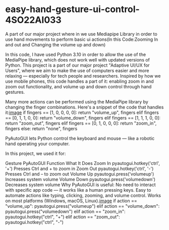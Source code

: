 # easy-hand-gesture-ui-control-4SO22AI033
A part of our major project where in we use Mediapipe Library in order to use hand movements to perform basic ui actions(In this Code:Zooming In and out and Changing the volume up and down)

In this code, I have used Python 3.10 in order to allow the use of the MediaPipe library, which does not work well with updated versions of Python. This project is a part of our major project "Adaptive UI/UX for Users", where we aim to make the use of computers easier and more relaxing — especially for tech people and researchers. Inspired by how we use mobile phones, this code handles a part of it: enabling zoom in and zoom out functionality, and volume up and down control through hand gestures.

Many more actions can be performed using the MediaPipe library by changing the finger combinations. Here's a snippet of the code that handles it:[image](https://github.com/user-attachments/assets/9ab0deca-da6a-45d2-8610-af9660d5b130)
if fingers == [1, 0, 0, 0, 0]:
        return "volume_up", fingers
    elif fingers == [0, 1, 1, 0, 0]:
        return "volume_down", fingers
    elif fingers == [1, 1, 1, 0, 0]:
        return "zoom_out", fingers
    elif fingers == [0, 1, 0, 0, 0]:
        return "zoom_in", fingers
    else:
        return "none", fingers

PyAutoGUI lets Python control the keyboard and mouse — like a robotic hand operating your computer.

In this project, we used it for:

Gesture	PyAutoGUI Function	What It Does
Zoom In	                  pyautogui.hotkey('ctrl', '+')	                        Presses Ctrl and + to zoom in
Zoom Out	                pyautogui.hotkey('ctrl', '-')	                        Presses Ctrl and – to zoom out
Volume Up	                pyautogui.press('volumeup')	                          Increases system volume
Volume Down	              pyautogui.press('volumedown')	                        Decreases system volume
Why PyAutoGUI is useful:
No need to interact with specific app code — it works like a human pressing keys.
Easy to automate actions like typing, clicking, zooming, and volume control.
Works on most platforms (Windows, macOS, Linux).[image](https://github.com/user-attachments/assets/20532993-01a1-45d0-8e35-431c6480a7a7)
    if action == "volume_up":
        pyautogui.press("volumeup")
    elif action == "volume_down":
        pyautogui.press("volumedown")
    elif action == "zoom_in":
        pyautogui.hotkey("ctrl", "+")
    elif action == "zoom_out":
        pyautogui.hotkey("ctrl", "-")



